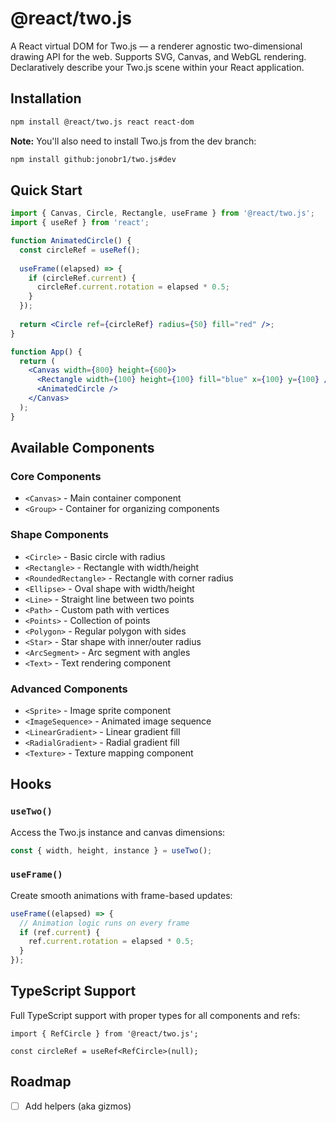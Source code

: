 # @react/two.js

A React virtual DOM for Two.js — a renderer agnostic two-dimensional drawing API for the web. Supports SVG, Canvas, and WebGL rendering. Declaratively describe your Two.js scene within your React application.

## Installation

```bash
npm install @react/two.js react react-dom
```

**Note:** You'll also need to install Two.js from the dev branch:
```bash
npm install github:jonobr1/two.js#dev
```

## Quick Start

```jsx
import { Canvas, Circle, Rectangle, useFrame } from '@react/two.js';
import { useRef } from 'react';

function AnimatedCircle() {
  const circleRef = useRef();
  
  useFrame((elapsed) => {
    if (circleRef.current) {
      circleRef.current.rotation = elapsed * 0.5;
    }
  });
  
  return <Circle ref={circleRef} radius={50} fill="red" />;
}

function App() {
  return (
    <Canvas width={800} height={600}>
      <Rectangle width={100} height={100} fill="blue" x={100} y={100} />
      <AnimatedCircle />
    </Canvas>
  );
}
```

## Available Components

### Core Components
- `<Canvas>` - Main container component
- `<Group>` - Container for organizing components

### Shape Components
- `<Circle>` - Basic circle with radius
- `<Rectangle>` - Rectangle with width/height
- `<RoundedRectangle>` - Rectangle with corner radius
- `<Ellipse>` - Oval shape with width/height
- `<Line>` - Straight line between two points
- `<Path>` - Custom path with vertices
- `<Points>` - Collection of points
- `<Polygon>` - Regular polygon with sides
- `<Star>` - Star shape with inner/outer radius
- `<ArcSegment>` - Arc segment with angles
- `<Text>` - Text rendering component

### Advanced Components
- `<Sprite>` - Image sprite component
- `<ImageSequence>` - Animated image sequence
- `<LinearGradient>` - Linear gradient fill
- `<RadialGradient>` - Radial gradient fill
- `<Texture>` - Texture mapping component

## Hooks

### `useTwo()`
Access the Two.js instance and canvas dimensions:
```jsx
const { width, height, instance } = useTwo();
```

### `useFrame()`
Create smooth animations with frame-based updates:
```jsx
useFrame((elapsed) => {
  // Animation logic runs on every frame
  if (ref.current) {
    ref.current.rotation = elapsed * 0.5;
  }
});
```

## TypeScript Support

Full TypeScript support with proper types for all components and refs:

```tsx
import { RefCircle } from '@react/two.js';

const circleRef = useRef<RefCircle>(null);
```

## Roadmap
- [ ] Add helpers (aka gizmos)
